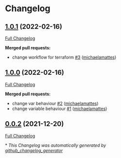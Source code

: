 # Changelog

## [1.0.1](https://github.com/T-Systems-MMS/terraform-azure-accounts/tree/1.0.1) (2022-02-16)

[Full Changelog](https://github.com/T-Systems-MMS/terraform-azure-accounts/compare/1.0.0...1.0.1)

**Merged pull requests:**

- change workflow for terraform [\#3](https://github.com/T-Systems-MMS/terraform-azure-accounts/pull/3) ([michaelamattes](https://github.com/michaelamattes))

## [1.0.0](https://github.com/T-Systems-MMS/terraform-azure-accounts/tree/1.0.0) (2022-02-16)

[Full Changelog](https://github.com/T-Systems-MMS/terraform-azure-accounts/compare/0.0.2...1.0.0)

**Merged pull requests:**

- change var behaviour [\#2](https://github.com/T-Systems-MMS/terraform-azure-accounts/pull/2) ([michaelamattes](https://github.com/michaelamattes))
- change variable behaviour [\#1](https://github.com/T-Systems-MMS/terraform-azure-accounts/pull/1) ([michaelamattes](https://github.com/michaelamattes))

## [0.0.2](https://github.com/T-Systems-MMS/terraform-azure-accounts/tree/0.0.2) (2021-12-20)

[Full Changelog](https://github.com/T-Systems-MMS/terraform-azure-accounts/compare/cd47d8407c807962846467e2a5eea1332ef804c2...0.0.2)



\* *This Changelog was automatically generated by [github_changelog_generator](https://github.com/github-changelog-generator/github-changelog-generator)*
